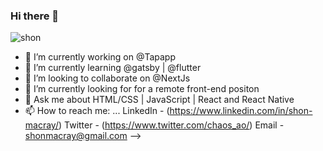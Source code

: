 ### Hi there 👋
![shon](https://www.safeway.ca/wp-content/uploads/2019/09/Chocolate_Chip_Cookies_sob-1260x600.jpg)

- 🔭 I’m currently working on @Tapapp
- 🌱 I’m currently learning @gatsby | @flutter
- 👯 I’m looking to collaborate on @NextJs
- 🤔 I’m currently looking for for a remote front-end positon
- 💬 Ask me about HTML/CSS | JavaScript | React and React Native
- 📫 How to reach me: ...
LinkedIn - (https://www.linkedin.com/in/shon-macray/)
Twitter  - (https://www.twitter.com/chaos_ao/)
Email    -  shonmacray@gmail.com
-->
